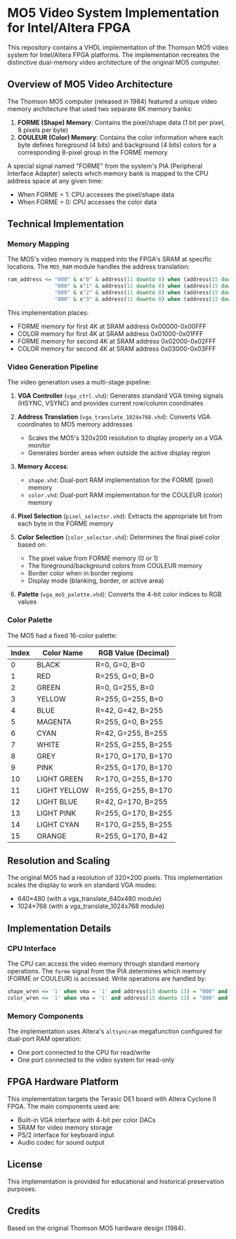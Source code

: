 # MO5 Video System Implementation for Intel/Altera FPGA

This repository contains a VHDL implementation of the Thomson MO5 video system for Intel/Altera FPGA platforms. The implementation recreates the distinctive dual-memory video architecture of the original MO5 computer.

## Overview of MO5 Video Architecture

The Thomson MO5 computer (released in 1984) featured a unique video memory architecture that used two separate 8K memory banks:

1. **FORME (Shape) Memory**: Contains the pixel/shape data (1 bit per pixel, 8 pixels per byte)
2. **COULEUR (Color) Memory**: Contains the color information where each byte defines foreground (4 bits) and background (4 bits) colors for a corresponding 8-pixel group in the FORME memory

A special signal named "FORME" from the system's PIA (Peripheral Interface Adapter) selects which memory bank is mapped to the CPU address space at any given time:
- When FORME = 1: CPU accesses the pixel/shape data
- When FORME = 0: CPU accesses the color data

## Technical Implementation

### Memory Mapping

The MO5's video memory is mapped into the FPGA's SRAM at specific locations. The `MO5_RAM` module handles the address translation:

```vhdl
ram_address <= "000" & x"0" & address(11 downto 0) when (address(15 downto 12) = x"0") and forme = '1'    else  -- $0000 forme memory
               "000" & x"1" & address(11 downto 0) when (address(15 downto 12) = x"0") and forme = '0'    else  -- $0000 color memory
               "000" & x"2" & address(11 downto 0) when (address(15 downto 12) = x"1") and forme = '1'    else  -- $1000 forme memory
               "000" & x"3" & address(11 downto 0) when (address(15 downto 12) = x"1") and forme = '0'    else  -- $0000 color memory
```

This implementation places:
- FORME memory for first 4K at SRAM address 0x00000-0x00FFF
- COLOR memory for first 4K at SRAM address 0x01000-0x01FFF
- FORME memory for second 4K at SRAM address 0x02000-0x02FFF
- COLOR memory for second 4K at SRAM address 0x03000-0x03FFF

### Video Generation Pipeline

The video generation uses a multi-stage pipeline:

1. **VGA Controller** (`vga_ctrl.vhd`): Generates standard VGA timing signals (HSYNC, VSYNC) and provides current row/column coordinates

2. **Address Translation** (`vga_translate_1024x768.vhd`): Converts VGA coordinates to MO5 memory addresses
   - Scales the MO5's 320x200 resolution to display properly on a VGA monitor
   - Generates border areas when outside the active display region

3. **Memory Access**:
   - `shape.vhd`: Dual-port RAM implementation for the FORME (pixel) memory
   - `color.vhd`: Dual-port RAM implementation for the COULEUR (color) memory

4. **Pixel Selection** (`pixel_selector.vhd`): Extracts the appropriate bit from each byte in the FORME memory

5. **Color Selection** (`color_selector.vhd`): Determines the final pixel color based on:
   - The pixel value from FORME memory (0 or 1)
   - The foreground/background colors from COULEUR memory
   - Border color when in border regions
   - Display mode (blanking, border, or active area)

6. **Palette** (`vga_mo5_palette.vhd`): Converts the 4-bit color indices to RGB values

### Color Palette

The MO5 had a fixed 16-color palette:

| Index | Color Name    | RGB Value (Decimal) |
|-------|---------------|---------------------|
| 0     | BLACK         | R=0, G=0, B=0       |
| 1     | RED           | R=255, G=0, B=0     |
| 2     | GREEN         | R=0, G=255, B=0     |
| 3     | YELLOW        | R=255, G=255, B=0   |
| 4     | BLUE          | R=42, G=42, B=255   |
| 5     | MAGENTA       | R=255, G=0, B=255   |
| 6     | CYAN          | R=42, G=255, B=255  |
| 7     | WHITE         | R=255, G=255, B=255 |
| 8     | GREY          | R=170, G=170, B=170 |
| 9     | PINK          | R=255, G=170, B=170 |
| 10    | LIGHT GREEN   | R=170, G=255, B=170 |
| 11    | LIGHT YELLOW  | R=255, G=255, B=170 |
| 12    | LIGHT BLUE    | R=42, G=170, B=255  |
| 13    | LIGHT PINK    | R=255, G=170, B=255 |
| 14    | LIGHT CYAN    | R=170, G=255, B=255 |
| 15    | ORANGE        | R=255, G=170, B=42  |

## Resolution and Scaling

The original MO5 had a resolution of 320×200 pixels. This implementation scales the display to work on standard VGA modes:
- 640×480 (with a vga_translate_640x480 module)
- 1024×768 (with a vga_translate_1024x768 module)

## Implementation Details

### CPU Interface

The CPU can access the video memory through standard memory operations. The `forme` signal from the PIA determines which memory (FORME or COULEUR) is accessed. Write operations are handled by:

```vhdl
shape_wren <= '1' when vma = '1' and address(15 downto 13) = "000" and rw = '0' and forme = '1' else '0'; 
color_wren <= '1' when vma = '1' and address(15 downto 13) = "000" and rw = '0' and forme = '0' else '0';
```

### Memory Components

The implementation uses Altera's `altsyncram` megafunction configured for dual-port RAM operation:
- One port connected to the CPU for read/write
- One port connected to the video system for read-only

## FPGA Hardware Platform

This implementation targets the Terasic DE1 board with Altera Cyclone II FPGA. The main components used are:
- Built-in VGA interface with 4-bit per color DACs
- SRAM for video memory storage
- PS/2 interface for keyboard input
- Audio codec for sound output

## License

This implementation is provided for educational and historical preservation purposes.

## Credits

Based on the original Thomson MO5 hardware design (1984).

